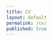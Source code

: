 ```yaml
---
title: CV
layout: default
permalink: /cv/
published: true
---
```


<!--  {% include base_path %}

<object data="/files/CV_2024.pdf" width="750" height="750" type='application/pdf'/> -->
